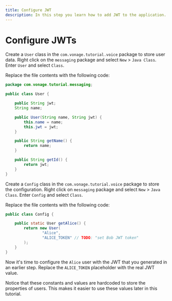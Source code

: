 ```yaml
---
title: Configure JWT
description: In this step you learn how to add JWT to the application.
---
```


# Configure JWTs

Create a `User` class in the `com.vonage.tutorial.voice` package to store user data. Right click on the `messaging` package and select `New` > `Java Class`. Enter `User` and select `Class`.

Replace the file contents with the following code:

```java
package com.vonage.tutorial.messaging;

public class User {

    public String jwt;
    String name;

    public User(String name, String jwt) {
        this.name = name;
        this.jwt = jwt;
    }

    public String getName() {
        return name;
    }

    public String getId() {
        return jwt;
    }
}
```

Create a `Config` class in the `com.vonage.tutorial.voice` package to store the configuration. Right click on `messaging` package and select `New` > `Java Class`. Enter `Config` and select `Class`.

Replace the file contents with the following code:

```java
public class Config {

    public static User getAlice() {
        return new User(
                "Alice",
                "ALICE_TOKEN" // TODO: "set Bob JWT token"
        );
    }
}
```

Now it's time to configure the `Alice` user with the JWT that you generated in an earlier step. Replace the `ALICE_TOKEN` placeholder with the real JWT value.

Notice that these constants and values are hardcoded to store the properties of users. This makes it easier to use these values later in this tutorial.
